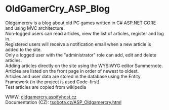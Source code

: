 # OldGamerCry_ASP_Blog
Oldgamercry is a blog about old PC games written in C# ASP.NET CORE and using  MVC architecture. <br>
Non-logged users can read articles, view the list of articles, register and log in. <br>
Registered users will receive a notification email when a new article is added to the site. <br>
Only a logged user with the "administrator" role can add, edit and delete articles.<br>
Adding articles directly on the site using the WYSIWYG editor Summernote.<br>
Articles are listed on the front page in order of newest to oldest.<br>
Articles and user data are stored in the database using the Entity Framework (in the project is used
Code-first). <br>
Test articles are copied from wikipedia <br>

WWW: <a href="http://oldgamercry.aspifyhost.cz/">oldgamercry.aspifyhost.cz<a><br>
Documentation (CZ): <a href="https://tsobota.cz/ASP_Oldgamercry.html">tsobota.cz/ASP_Oldgamercry.html<a>
